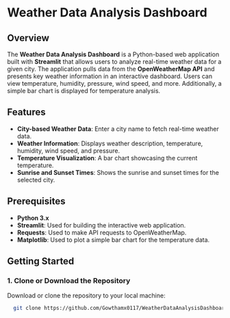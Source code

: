 # Weather Data Analysis Dashboard

## Overview
The **Weather Data Analysis Dashboard** is a Python-based web application built with **Streamlit** that allows users to analyze real-time weather data for a given city. The application pulls data from the **OpenWeatherMap API** and presents key weather information in an interactive dashboard. Users can view temperature, humidity, pressure, wind speed, and more. Additionally, a simple bar chart is displayed for temperature analysis.

## Features
- **City-based Weather Data**: Enter a city name to fetch real-time weather data.
- **Weather Information**: Displays weather description, temperature, humidity, wind speed, and pressure.
- **Temperature Visualization**: A bar chart showcasing the current temperature.
- **Sunrise and Sunset Times**: Shows the sunrise and sunset times for the selected city.

## Prerequisites
- **Python 3.x**
- **Streamlit**: Used for building the interactive web application.
- **Requests**: Used to make API requests to OpenWeatherMap.
- **Matplotlib**: Used to plot a simple bar chart for the temperature data.

## Getting Started

### 1. Clone or Download the Repository
Download or clone the repository to your local machine:
  ```bash
    git clone https://github.com/Gowthamx0117/WeatherDataAnalysisDashboard.git

